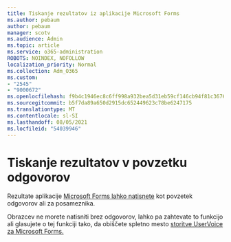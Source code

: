 ```yaml
---
title: Tiskanje rezultatov iz aplikacije Microsoft Forms
ms.author: pebaum
author: pebaum
manager: scotv
ms.audience: Admin
ms.topic: article
ms.service: o365-administration
ROBOTS: NOINDEX, NOFOLLOW
localization_priority: Normal
ms.collection: Adm_O365
ms.custom:
- "2545"
- "9000672"
ms.openlocfilehash: f9b4c1946ec8c6ff998a932bea5d31eb59cf146cb94f81c3676ccf25eebf9e33
ms.sourcegitcommit: b5f7da89a650d2915dc652449623c78be6247175
ms.translationtype: MT
ms.contentlocale: sl-SI
ms.lasthandoff: 08/05/2021
ms.locfileid: "54039946"
---
```

# <a name="print-results-in-a-summary-of-responses"></a>Tiskanje rezultatov v povzetku odgovorov

Rezultate aplikacije [Microsoft Forms lahko natisnete](https://support.office.com/article/print-a-form-22100b98-ba3c-41c1-9513-f76caca664fc) kot povzetek odgovorov ali za posameznika. 

Obrazcev ne morete natisniti brez odgovorov, lahko pa zahtevate to funkcijo ali glasujete o tej funkciji tako, da obiščete spletno mesto [storitve UserVoice za Microsoft Forms.](https://microsoftforms.uservoice.com/forums/386451-welcome-to-microsoft-forms-suggestion-box)
